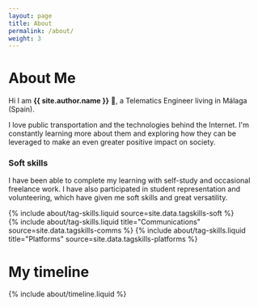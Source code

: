 ```yaml
---
layout: page
title: About
permalink: /about/
weight: 3
---
```


# **About Me**

Hi I am **{{ site.author.name }}** :wave:, a Telematics Engineer living in Málaga (Spain).

I love public transportation and the technologies behind the Internet. I'm constantly learning more about them and exploring how they can be leveraged to make an even greater positive impact on society.

<!--
<div class="row">
{% include about/skills.html title="Programming Skills" source=site.data.programming-skills %}
{% include about/skills.html title="Other Skills" source=site.data.other-skills %}
</div>
-->

### Soft skills
I have been able to complete my learning with self-study and occasional freelance work. I have also participated in student representation and volunteering, which have given me soft skills and great versatility.

<div class="row">
{% include about/tag-skills.liquid source=site.data.tagskills-soft %}
</div>

<div class="row">
{% include about/tag-skills.liquid title="Communications" source=site.data.tagskills-comms %}
{% include about/tag-skills.liquid title="Platforms" source=site.data.tagskills-platforms %}
</div>

# My timeline

<div class="row">
{% include about/timeline.liquid %}
</div>